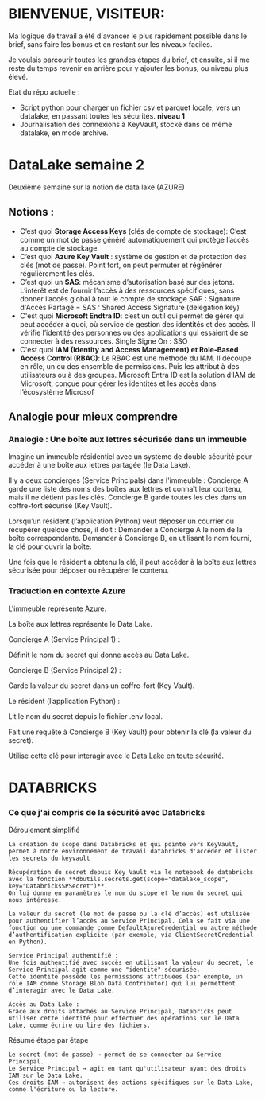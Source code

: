 # BIENVENUE, VISITEUR:
Ma logique de travail a été d'avancer le plus rapidement possible dans le brief, sans faire les bonus et en restant sur les niveaux faciles.

Je voulais parcourir toutes les grandes étapes du brief, et ensuite, si il me reste du temps revenir en arrière pour y ajouter les bonus, ou niveau plus élevé. 

Etat du répo actuelle :
  - Script python pour charger un fichier csv et parquet locale, vers un datalake, en passant toutes les sécurités. **niveau 1**
  - Journalisation des connexions à KeyVault, stocké dans ce même datalake, en mode archive. 





# DataLake semaine 2
Deuxième semaine sur la notion de data lake (AZURE)

## Notions : 
- C’est quoi **Storage Access Keys** (clés de compte de stockage): 
	C’est comme un mot de passe généré automatiquement qui protège l’accès au compte de stockage.
- C’est quoi **Azure Key Vault** :
	système de gestion et de protection des clés (mot de passe). Point fort, on peut permuter et régénérer régulièrement les clés.
- C’est quoi un **SAS**: 
	mécanisme d’autorisation basé sur des jetons. L’intérêt est de fournir l’accès à des ressources spécifiques, sans donner l’accès global à tout le compte de stockage 
    SAP : Signature d'Accès Partagé = SAS : Shared Access Signature (delegation key)
- C'est quoi **Microsoft Endtra ID**:
     c’est un outil qui permet de gérer qui peut accéder à quoi, où service de gestion des identités et des accès.
     Il vérifie l’identité des personnes ou des applications qui essaient de se connecter à des ressources.
     Single Signe On : SSO
- C'est quoi **IAM (Identity and Access Management) et Role-Based Access Control (RBAC)**:
    Le RBAC est une méthode du IAM. Il découpe en rôle, un ou des ensemble de permissions. Puis les attribut à des utilisateurs ou à des groupes. Microsoft Entra ID est la solution d’IAM de Microsoft, conçue pour gérer les identités et les accès dans l’écosystème Microsof

## Analogie pour mieux comprendre

### Analogie : Une boîte aux lettres sécurisée dans un immeuble

Imagine un immeuble résidentiel avec un système de double sécurité pour accéder à une boîte aux lettres partagée (le Data Lake).

Il y a deux concierges (Service Principals) dans l'immeuble :
Concierge A garde une liste des noms des boîtes aux lettres et connaît leur contenu, mais il ne détient pas les clés.
Concierge B garde toutes les clés dans un coffre-fort sécurisé (Key Vault).

Lorsqu’un résident (l’application Python) veut déposer un courrier ou récupérer quelque chose, il doit :
Demander à Concierge A le nom de la boîte correspondante.
Demander à Concierge B, en utilisant le nom fourni, la clé pour ouvrir la boîte.

Une fois que le résident a obtenu la clé, il peut accéder à la boîte aux lettres sécurisée pour déposer ou récupérer le contenu.

### Traduction en contexte Azure

L'immeuble représente Azure.

La boîte aux lettres représente le Data Lake.

Concierge A (Service Principal 1) :

Définit le nom du secret qui donne accès au Data Lake.

Concierge B (Service Principal 2) :

Garde la valeur du secret dans un coffre-fort (Key Vault).

Le résident (l’application Python) :

Lit le nom du secret depuis le fichier .env local.

Fait une requête à Concierge B (Key Vault) pour obtenir la clé (la valeur du secret).

Utilise cette clé pour interagir avec le Data Lake en toute sécurité.


# DATABRICKS
### Ce que j'ai compris de la sécurité avec Databricks 

Déroulement simplifié
    
    La création du scope dans Databricks et qui pointe vers KeyVault, permet à notre environnement de travail databricks d'accéder et lister les secrets du keyvault

    Récupération du secret depuis Key Vault via le notebook de databricks avec la fonction **dbutils.secrets.get(scope="datalake_scope", key="DatabricksSPSecret")**. 
    On lui donne en paramètres le nom du scope et le nom du secret qui nous intéresse.
    
    La valeur du secret (le mot de passe ou la clé d’accès) est utilisée pour authentifier l’accès au Service Principal. Cela se fait via une fonction ou une commande comme DefaultAzureCredential ou autre méthode d’authentification explicite (par exemple, via ClientSecretCredential en Python).

    Service Principal authentifié :
    Une fois authentifié avec succès en utilisant la valeur du secret, le Service Principal agit comme une "identité" sécurisée.
    Cette identité possède les permissions attribuées (par exemple, un rôle IAM comme Storage Blob Data Contributor) qui lui permettent d’interagir avec le Data Lake.

    Accès au Data Lake :
    Grâce aux droits attachés au Service Principal, Databricks peut utiliser cette identité pour effectuer des opérations sur le Data Lake, comme écrire ou lire des fichiers.

Résumé étape par étape

    Le secret (mot de passe) → permet de se connecter au Service Principal.
    Le Service Principal → agit en tant qu'utilisateur ayant des droits IAM sur le Data Lake.
    Ces droits IAM → autorisent des actions spécifiques sur le Data Lake, comme l'écriture ou la lecture.